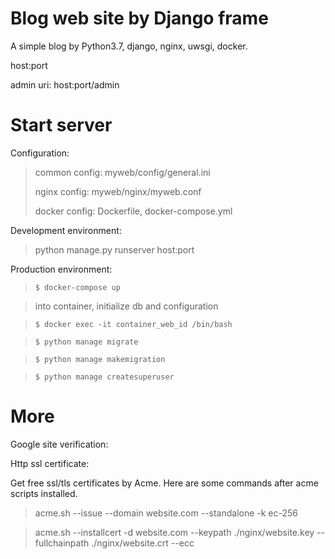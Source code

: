 # Blog web site by Django frame
A simple blog by Python3.7, django, nginx, uwsgi, docker.

host:port

admin uri: host:port/admin


# Start server
Configuration:
>common config: myweb/config/general.ini
>
>nginx config: myweb/nginx/myweb.conf
>
>docker config: Dockerfile, docker-compose.yml

Development environment:
>python manage.py runserver host:port

Production environment:
>`$ docker-compose up`

>into container, initialize db and configuration

>`$ docker exec -it container_web_id /bin/bash`

>`$ python manage migrate`

>`$ python manage makemigration`

>`$ python manage createsuperuser`


# More
Google site verification:

Http ssl certificate:

Get free ssl/tls certificates by Acme. 
Here are some commands after acme scripts installed.

> acme.sh --issue --domain website.com --standalone -k ec-256

> acme.sh --installcert -d website.com --keypath ./nginx/website.key --fullchainpath ./nginx/website.crt --ecc

